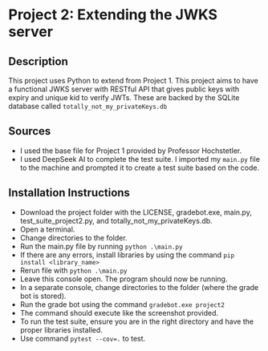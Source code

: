 # Project 2: Extending the JWKS server

## Description
This project uses Python to extend from Project 1. This project aims to have a functional JWKS server with RESTful API that gives public keys with expiry and unique kid to verify JWTs. These are backed by the SQLite database called ```totally_not_my_privateKeys.db```

## Sources
- I used the base file for Project 1 provided by Professor Hochstetler. 
- I used DeepSeek AI to complete the test suite. I imported my ```main.py``` file to the machine and prompted it to create a test suite based on the code. 

## Installation Instructions
-	Download the project folder with the LICENSE, gradebot.exe, main.py, test_suite_project2.py, and totally_not_my_privateKeys.db. 
-	Open a terminal.
-	Change directories to the folder. 
-	Run the main.py file by running ```python .\main.py```
-	If there are any errors, install libraries by using the command ```pip install <library_name>```
-	Rerun file with ```python .\main.py```
-	Leave this console open. The program should now be running.
-	In a separate console, change directories to the folder (where the grade bot is stored).
-	Run the grade bot using the command ```gradebot.exe project2```
-	The command should execute like the screenshot provided.
-	To run the test suite, ensure you are in the right directory and have the proper libraries installed.
-	Use command ```pytest --cov=.``` to test. 
